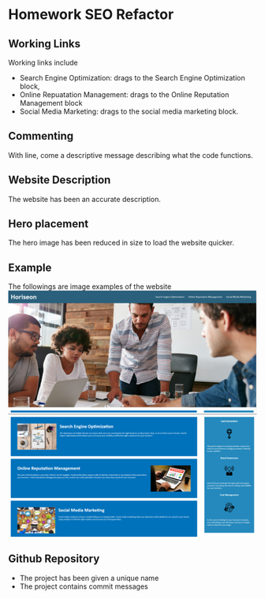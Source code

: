 # Homework SEO Refactor

## Working Links

Working links include

* Search Engine Optimization: drags to the Search Engine Optimization block,
* Online Repuatation Management: drags to the Online Reputation Management block
* Social Media Marketing: drags to the social media marketing block.

## Commenting

With line, come a descriptive message describing what the code functions.

## Website Description
The website has been an accurate description.

## Hero placement
The hero image has been reduced in size to load the website quicker.

## Example
The followings are image examples of the website
![Website](./assets/images/Capture.png)
![Website](./assets/images/Capture2.png)

## Github Repository
* The project has been given a unique name
* The project contains commit messages


